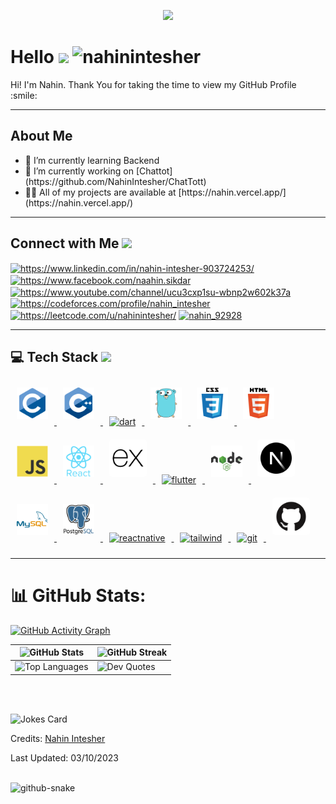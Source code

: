 <p align="center">
    <img src="https://media.licdn.com/dms/image/v2/D5612AQFXHXwdo2Fwfw/article-cover_image-shrink_720_1280/article-cover_image-shrink_720_1280/0/1726506045798?e=1744243200&v=beta&t=wGZY0mBc1j1Cd4vxowGlZGlz_jvRzvFm7FXfoSOXuHs"> 
</p>

<h1> Hello <img src="https://raw.githubusercontent.com/MartinHeinz/MartinHeinz/master/wave.gif" width="30px"> <img src="https://komarev.com/ghpvc/?username=nahinintesher&label=Profile%20views&color=0e75b6&style=plastic" alt="nahinintesher" /> </h1>



<div size="20px"> Hi! I'm Nahin. Thank You for taking the time to view my GitHub Profile :smile: 
</div>

---

<h2> About Me </h2>
<ul>
<li>🌱 I’m currently learning Backend</li>
<li>🔭 I’m currently working on [Chattot](https://github.com/NahinIntesher/ChatTott)</li>
<li>👨‍💻 All of my projects are available at [https://nahin.vercel.app/](https://nahin.vercel.app/)</li>
</ul>

---

<h2> Connect with Me <img src="https://raw.githubusercontent.com/ShahriarShafin/ShahriarShafin/main/Assets/handshake.gif" width="100px"> </h2>

<p align="left">
<a href="https://www.linkedin.com/in/nahin-intesher-903724253/" target="_blank"><img align="center" src="https://raw.githubusercontent.com/rahuldkjain/github-profile-readme-generator/master/src/images/icons/Social/linked-in-alt.svg" alt="https://www.linkedin.com/in/nahin-intesher-903724253/" height="30" width="40" /></a>
<a href="https://www.facebook.com/naahin.sikdar" target="_blank"><img align="center" src="https://raw.githubusercontent.com/rahuldkjain/github-profile-readme-generator/master/src/images/icons/Social/facebook.svg" alt="https://www.facebook.com/naahin.sikdar" height="30" width="40" /></a>
<a href="https://www.youtube.com/channel/ucu3cxp1su-wbnp2w602k37a" target="_blank"><img align="center" src="https://raw.githubusercontent.com/rahuldkjain/github-profile-readme-generator/master/src/images/icons/Social/youtube.svg" alt="https://www.youtube.com/channel/ucu3cxp1su-wbnp2w602k37a" height="30" width="40" /></a>
<a href="https://codeforces.com/profile/nahin_intesher" target="_blank"><img align="center" src="https://raw.githubusercontent.com/rahuldkjain/github-profile-readme-generator/master/src/images/icons/Social/codeforces.svg" alt="https://codeforces.com/profile/nahin_intesher" height="30" width="40" /></a>
<a href="https://leetcode.com/u/nahinintesher/" target="_blank"><img align="center" src="https://raw.githubusercontent.com/rahuldkjain/github-profile-readme-generator/master/src/images/icons/Social/leet-code.svg" alt="https://leetcode.com/u/nahinintesher/" height="30" width="40" /></a>
<a href="https://discord.gg/nahin_92928" target="_blank"><img align="center" src="https://raw.githubusercontent.com/rahuldkjain/github-profile-readme-generator/master/src/images/icons/Social/discord.svg" alt="nahin_92928" height="30" width="40" /></a>
</p>

---

<h2> 💻 Tech Stack 
    <img src="https://media2.giphy.com/media/QssGEmpkyEOhBCb7e1/giphy.gif?cid=ecf05e47a0n3gi1bfqntqmob8g9aid1oyj2wr3ds3mg700bl&amp;rid=giphy.gif" width="30px"> 
</h2>

<p align="left"> 
    <a href="https://www.cprogramming.com/" target="_blank" rel="noreferrer"> 
        <img src="https://raw.githubusercontent.com/devicons/devicon/master/icons/c/c-original.svg" alt="c" width="50" height="50" style="margin: 10px;"/> 
    </a> 
    <a href="https://www.w3schools.com/cpp/" target="_blank" rel="noreferrer"> 
        <img src="https://raw.githubusercontent.com/devicons/devicon/master/icons/cplusplus/cplusplus-original.svg" alt="cplusplus" width="50" height="50" style="margin: 10px;"/> 
    </a> 
    <a href="https://dart.dev" target="_blank" rel="noreferrer"> 
        <img src="https://www.vectorlogo.zone/logos/dartlang/dartlang-icon.svg" alt="dart" width="50" height="50" style="margin: 10px;"/> 
    </a> 
    <a href="https://golang.org" target="_blank" rel="noreferrer"> 
        <img src="https://raw.githubusercontent.com/devicons/devicon/master/icons/go/go-original.svg" alt="go" width="50" height="50" style="margin: 10px;"/> 
    </a> 
    <a href="https://www.w3schools.com/css/" target="_blank" rel="noreferrer"> 
        <img src="https://raw.githubusercontent.com/devicons/devicon/master/icons/css3/css3-original-wordmark.svg" alt="css3" width="50" height="50" style="margin: 10px;"/> 
    </a> 
    <a href="https://www.w3.org/html/" target="_blank" rel="noreferrer"> 
        <img src="https://raw.githubusercontent.com/devicons/devicon/master/icons/html5/html5-original-wordmark.svg" alt="html5" width="50" height="50" style="margin: 10px;"/> 
    </a>  
    <a href="https://developer.mozilla.org/en-US/docs/Web/JavaScript" target="_blank" rel="noreferrer"> 
        <img src="https://raw.githubusercontent.com/devicons/devicon/master/icons/javascript/javascript-original.svg" alt="javascript" width="50" height="50" style="margin: 10px;"/> 
    </a> 
    <a href="https://reactjs.org/" target="_blank" rel="noreferrer"> 
        <img src="https://raw.githubusercontent.com/devicons/devicon/master/icons/react/react-original-wordmark.svg" alt="react" width="50" height="50" style="margin: 10px;"/> 
    </a> 
    <a href="https://expressjs.com" target="_blank" rel="noreferrer"> 
        <img src="https://raw.githubusercontent.com/devicons/devicon/master/icons/express/express-original.svg" alt="express" width="50" height="50" style="background: white; padding: 5px; border-radius: 5px; margin: 10px;"/> 
    </a> 
    <a href="https://flutter.dev" target="_blank" rel="noreferrer"> 
        <img src="https://www.vectorlogo.zone/logos/flutterio/flutterio-icon.svg" alt="flutter" width="50" height="50" style="margin: 10px;"/> 
    </a> 
    <a href="https://nodejs.org" target="_blank" rel="noreferrer"> 
        <img src="https://raw.githubusercontent.com/devicons/devicon/master/icons/nodejs/nodejs-original-wordmark.svg" alt="nodejs" width="50" height="50" style="margin: 10px;"/> 
    </a> 
    <a href="https://nextjs.org/" target="_blank" rel="noreferrer"> 
        <img src="https://raw.githubusercontent.com/devicons/devicon/master/icons/nextjs/nextjs-original.svg" alt="nextjs" width="50" height="50" style="background: white; padding: 5px; border-radius: 5px; margin: 10px;"/> 
    </a> 
    <a href="https://www.mysql.com/" target="_blank" rel="noreferrer"> 
        <img src="https://raw.githubusercontent.com/devicons/devicon/master/icons/mysql/mysql-original-wordmark.svg" alt="mysql" width="50" height="50" style="margin: 10px;"/> 
    </a> 
    <a href="https://www.postgresql.org" target="_blank" rel="noreferrer"> 
        <img src="https://raw.githubusercontent.com/devicons/devicon/master/icons/postgresql/postgresql-original-wordmark.svg" alt="postgresql" width="50" height="50" style="margin: 10px;"/> 
    </a> 
    <a href="https://reactnative.dev/" target="_blank" rel="noreferrer"> 
        <img src="https://reactnative.dev/img/header_logo.svg" alt="reactnative" width="50" height="50" style="margin: 10px;"/> 
    </a> 
    <a href="https://tailwindcss.com/" target="_blank" rel="noreferrer"> 
        <img src="https://www.vectorlogo.zone/logos/tailwindcss/tailwindcss-icon.svg" alt="tailwind" width="50" height="50" style="margin: 10px;"/> 
    </a> 
    <a href="https://git-scm.com/" target="_blank" rel="noreferrer"> 
        <img src="https://www.vectorlogo.zone/logos/git-scm/git-scm-icon.svg" alt="git" width="50" height="50" style="margin: 10px;"/> 
    </a> 
    <a href="https://github.com/" target="_blank" rel="noreferrer"> 
      <img src="https://raw.githubusercontent.com/devicons/devicon/master/icons/github/github-original.svg" alt="GitHub" width="50" height="50" style="background: white; padding: 5px; border-radius: 5px; margin: 10px;"/> 
    </a> 
</p>

---
# 📊 GitHub Stats:
<p><a href="https://git.io/praveenscience"><img src="https://activity-graph.herokuapp.com/graph?username=NahinIntesher&amp;theme=tokyonight" alt="GitHub Activity Graph"></a></p>

<table>
  <thead>
    <tr>
      <th><img src="https://github-readme-stats.vercel.app/api?username=NahinIntesher&show_icons=true&theme=aura" alt="GitHub Stats"></th>
      <th><img src="https://github-readme-streak-stats.herokuapp.com/?user=NahinIntesher&theme=aura" alt="GitHub Streak"></th>
    </tr>
  </thead>
  <tbody>
    <tr>
      <td><img src="https://github-readme-stats.vercel.app/api/top-langs/?username=NahinIntesher&theme=aura&layout=compact" alt="Top Languages"></td>
      <td><img src="https://quotes-github-readme.vercel.app/api?type=horizontal&theme=tokyonight" alt="Dev Quotes"></td>
    </tr>
  </tbody>
</table>

<br>  
<br>  
<!-- Added extra space before the animation -->

<p><img src="https://readme-jokes.vercel.app/api?theme=tokyonight" alt="Jokes Card"></p>

<p>Credits: <a href="https://github.com/NahinIntesher">Nahin Intesher</a></p>
<p>Last Updated: 03/10/2023</p>

<br>

<picture>
  <source media="(prefers-color-scheme: dark)" srcset="https://raw.githubusercontent.com/tobiasmeyhoefer/tobiasmeyhoefer/output/github-snake-dark.svg" />
  <source media="(prefers-color-scheme: light)" srcset="https://raw.githubusercontent.com/tobiasmeyhoefer/tobiasmeyhoefer/output/github-snake.svg" />
  <img alt="github-snake" src="https://raw.githubusercontent.com/tobiasmeyhoefer/tobiasmeyhoefer/output/github-snake.svg" />
</picture>
